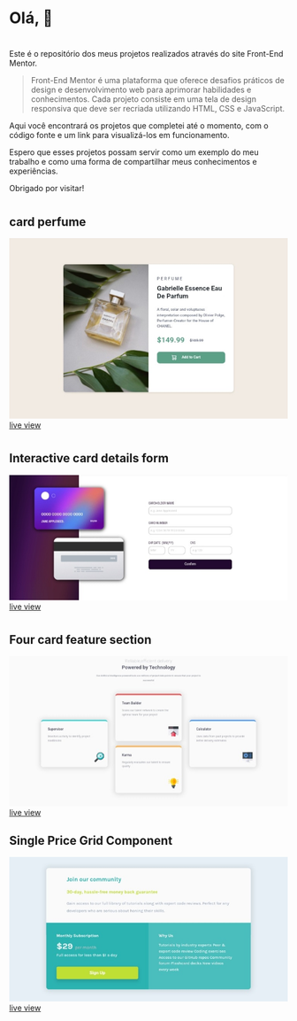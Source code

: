 
# Olá, &#128075;
#

Este é o repositório dos meus projetos realizados através do site Front-End Mentor.

> Front-End Mentor é uma plataforma que oferece desafios práticos de design e desenvolvimento web para aprimorar habilidades e conhecimentos. Cada projeto consiste em uma tela de design responsiva que deve ser recriada utilizando HTML, CSS e JavaScript.

Aqui você encontrará os projetos que completei até o momento, com o código fonte e um link para visualizá-los em funcionamento.

Espero que esses projetos possam servir como um exemplo do meu trabalho e como uma forma de compartilhar meus conhecimentos e experiências.

Obrigado por visitar!

# 

## card perfume
![screenshot versão Desktot](imagens/ch_01.jpg)
[ live view ](https://lucieudo-roberto.github.io/frontend-mentor/desafio_01/)
#
## Interactive card details form
![screenshot versão Desktot](imagens/ch_02.jpg)
[ live view ](https://lucieudo-roberto.github.io/frontend-mentor/desafio_01/)
#
## Four card feature section
![screenshot versão Desktot](imagens/ch_03.jpg)
[ live view ](https://lucieudo-roberto.github.io/frontend-mentor/desafio_03/)

## Single Price Grid Component
![screenshot versão Desktot](imagens/ch_04.jpg)
[ live view ](https://lucieudo-roberto.github.io/frontend-mentor/desafio_04/)
